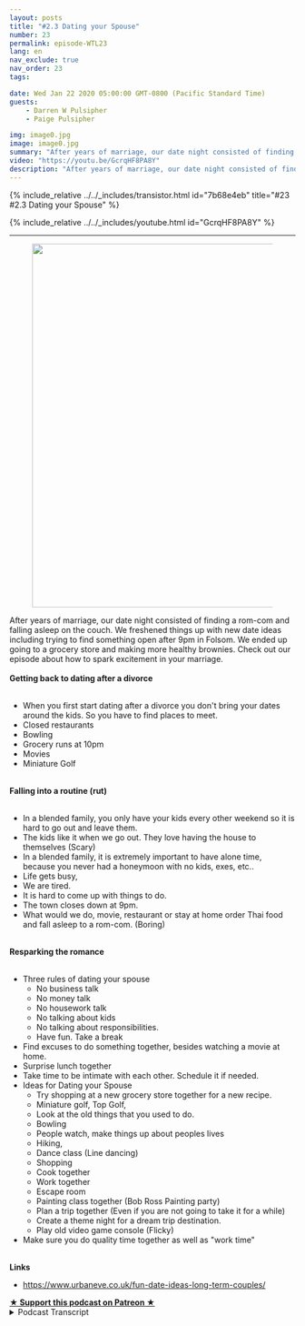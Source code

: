 ```yaml
---
layout: posts
title: "#2.3 Dating your Spouse"
number: 23
permalink: episode-WTL23
lang: en
nav_exclude: true
nav_order: 23
tags:

date: Wed Jan 22 2020 05:00:00 GMT-0800 (Pacific Standard Time)
guests:
    - Darren W Pulsipher
    - Paige Pulsipher

img: image0.jpg
image: image0.jpg
summary: "After years of marriage, our date night consisted of finding a rom-com and falling asleep on the couch. We freshened things up with new date ideas including trying to find something open after 9pm in Folsom. We ended up going to a grocery store and making more healthy brownies. Check out our episode about how to spark excitement in your marriage."
video: "https://youtu.be/GcrqHF8PA8Y"
description: "After years of marriage, our date night consisted of finding a rom-com and falling asleep on the couch. We freshened things up with new date ideas including trying to find something open after 9pm in Folsom. We ended up going to a grocery store and making more healthy brownies. Check out our episode about how to spark excitement in your marriage."
---
```


<div>
{% include_relative ../../_includes/transistor.html id="7b68e4eb" title="#23 #2.3 Dating your Spouse" %}

{% include_relative ../../_includes/youtube.html id="GcrqHF8PA8Y" %}
</div>

---

<html><head></head><body><div><figure data-trix-attachment="{&quot;contentType&quot;:&quot;image&quot;,&quot;height&quot;:640,&quot;url&quot;:&quot;https://lh3.googleusercontent.com/-3ZFKk8kYrPs/XiXrimwCEWI/AAAAAAAB4M0/eV4c5iKFchY29n9mc61iqP81xJTERfe3ACK8BGAsYHg/s640/2020-01-20.jpg&quot;,&quot;width&quot;:480}" data-trix-content-type="image" class="attachment attachment--preview"><img src="./image0.jpg" width="480" height="640"><figcaption class="attachment__caption"></figcaption></figure></div><div>After years of marriage, our date night consisted of finding a rom-com and falling asleep on the couch. We freshened things up with new date ideas including trying to find something open after 9pm in Folsom. We ended up going to a grocery store and making more healthy brownies. Check out our episode about how to spark excitement in your marriage.</div><div><strong><br>Getting back to dating after a divorce<br></strong><br></div><ul><li>When you first start dating after a divorce you don't bring your dates around the kids. So you have to find places to meet.</li><li>Closed restaurants</li><li>Bowling</li><li>Grocery runs at 10pm&nbsp;</li><li>Movies</li><li>Miniature Golf</li></ul><div><strong><br>Falling into a routine (rut)<br></strong><br></div><ul><li>In a blended family, you only have your kids every other weekend so it is hard to go out and leave them.</li><li>The kids like it when we go out. They love having the house to themselves (Scary)</li><li>In a blended family, it is extremely important to have alone time, because you never had a honeymoon with no kids, exes, etc..</li><li>Life gets busy,</li><li>We are tired.</li><li>It is hard to come up with things to do.</li><li>The town closes down at 9pm.&nbsp;</li><li>What would we do, movie, restaurant or stay at home order Thai food and fall asleep to a rom-com. (Boring)</li></ul><div><strong><br>Resparking the romance<br></strong><br></div><ul><li>Three rules of dating your spouse<ul><li>No business talk</li><li>No money talk&nbsp;</li><li>No housework talk</li><li>No talking about kids</li><li>No talking about responsibilities.</li><li>Have fun. Take a break</li></ul></li><li>Find excuses to do something together, besides watching a movie at home.</li><li>Surprise lunch together</li><li>Take time to be intimate with each other. Schedule it if needed.</li><li>Ideas for Dating your Spouse<ul><li>Try shopping at a new grocery store together for a new recipe.&nbsp;</li><li>Miniature golf, Top Golf,</li><li>Look at the old things that you used to do.</li><li>Bowling</li><li>People watch, make things up about peoples lives</li><li>Hiking,&nbsp;</li><li>Dance class (Line dancing)</li><li>Shopping&nbsp;</li><li>Cook together</li><li>Work together</li><li>Escape room</li><li>Painting class together (Bob Ross Painting party)</li><li>Plan a trip together (Even if you are not going to take it for a while)</li><li>Create a theme night for a dream trip destination.</li><li>Play old video game console (Flicky)</li></ul></li><li>Make sure you do quality time together as well as "work time"</li></ul><div><strong><br>Links</strong></div><ul><li><a href="https://www.google.com/url?q=https://www.urbaneve.co.uk/fun-date-ideas-long-term-couples/&amp;sa=D&amp;source=hangouts&amp;ust=1579501416393000&amp;usg=AFQjCNGo5AJsj_lNPPcwnj57dunu2pMntQ">https://www.urbaneve.co.uk/fun-date-ideas-long-term-couples/</a></li></ul>
<strong>
  <a href="https://www.patreon.com/wheresthelemonade" target="_donate" rel="payment" title="★ Support this podcast on Patreon ★">★ Support this podcast on Patreon ★</a>
</strong></body></html>

<details>
<summary> Podcast Transcript </summary>

<p></p>

</details>
